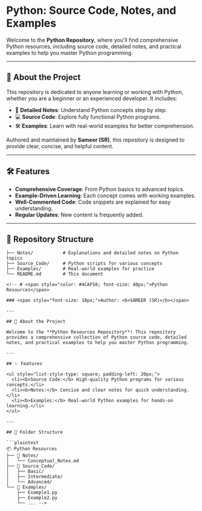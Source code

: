 <!-- <b> PYTHON </b>
<BR>
<h color:red> This is all about Python</h>
<br>
<p font:20>Here, we providea all source code of Python.</p> -->

# Python: Source Code, Notes, and Examples

Welcome to the **Python Repository**, where you'll find comprehensive Python resources, including source code, detailed notes, and practical examples to help you master Python programming.

---

## 📖 About the Project

This repository is dedicated to anyone learning or working with Python, whether you are a beginner or an experienced developer. It includes:

- 📝 **Detailed Notes**: Understand Python concepts step by step.
- 💻 **Source Code**: Explore fully functional Python programs.
- 🛠 **Examples**: Learn with real-world examples for better comprehension.

Authored and maintained by **Sameer (SR)**, this repository is designed to provide clear, concise, and helpful content.

---

## 🛠 Features

- **Comprehensive Coverage**: From Python basics to advanced topics.
- **Example-Driven Learning**: Each concept comes with working examples.
- **Well-Commented Code**: Code snippets are explained for easy understanding.
- **Regular Updates**: New content is frequently added.

---

## 📂 Repository Structure

```plaintext
├── Notes/           # Explanations and detailed notes on Python topics
├── Source_Code/     # Python scripts for various concepts
├── Examples/        # Real-world examples for practice
└── README.md        # This document

<!-- # <span style="color: #4CAF50; font-size: 40px;">Python Resources</span>

### <span style="font-size: 18px;">Author: <b>SAMEER (SR)</b></span>

---

## 🐍 About the Project

Welcome to the **Python Resources Repository**! This repository provides a comprehensive collection of Python source code, detailed notes, and practical examples to help you master Python programming.

---

## ✨ Features

<ul style="list-style-type: square; padding-left: 20px;">
  <li><b>Source Code:</b> High-quality Python programs for various concepts.</li>
  <li><b>Notes:</b> Concise and clear notes for quick understanding.</li>
  <li><b>Examples:</b> Real-world Python examples for hands-on learning.</li>
</ul>

---

## 📂 Folder Structure

```plaintext
📦 Python Resources
├── 📁 Notes/
│   └── Conceptual_Notes.md
├── 📁 Source_Code/
│   ├── Basic/
│   ├── Intermediate/
│   └── Advanced/
└── 📁 Examples/
    ├── Example1.py
    ├── Example2.py
    └── ... -->

